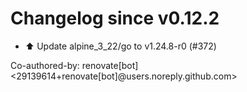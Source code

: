 # Changelog since v0.12.2
- ⬆️ Update alpine_3_22/go to v1.24.8-r0 (#372)

Co-authored-by: renovate[bot] <29139614+renovate[bot]@users.noreply.github.com> 
